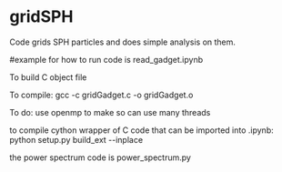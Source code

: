 # gridSPH

Code grids SPH particles and does simple analysis on them.

#example for how to run code is read_gadget.ipynb



To build C object file

To compile: gcc -c gridGadget.c -o gridGadget.o

To do: use openmp to make so can use many threads

to compile cython wrapper of C code that can be imported into .ipynb:
python setup.py build_ext --inplace


the power spectrum code is power_spectrum.py
